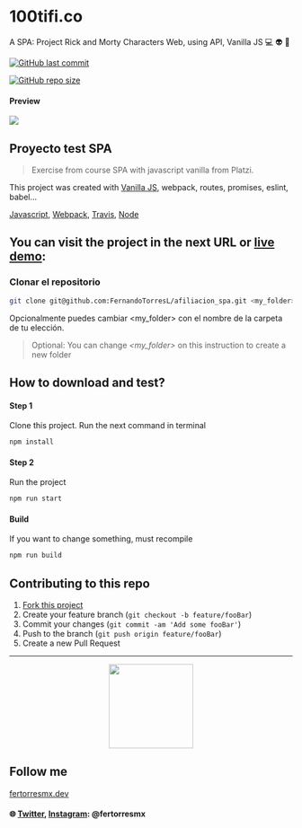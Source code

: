 # 100tifi.co
A SPA: Project Rick and Morty Characters Web, using API, Vanilla JS
:computer: :alien: :boy:

<a href="https://github.com/FernandoTorresL/afiliacion_spa/commits/main" target="_blank">![GitHub last commit](https://img.shields.io/github/last-commit/FernandoTorresL/afiliacion_spa)</a>

<a href="https://github.com/FernandoTorresL/afiliacion_spa" target="_blank">![GitHub repo size](https://img.shields.io/github/repo-size/FernandoTorresL/afiliacion_spa)</a>

#### Preview

![](https://i.imgur.com/zvNzzOVh.png)


## Proyecto test SPA

> Exercise from course SPA with javascript vanilla from Platzi.

This project was created with [Vanilla JS](http://vanilla-js.com/), webpack, routes, promises, eslint, babel...

[Javascript](@tag/JavaScript), [Webpack](@tag/Webpack), [Travis](@tag/Travis), [Node](@tag/Node)

## You can visit the project in the next URL or [live demo](https://fertorresmx.dev/afiliacion_spa/):

### Clonar el repositorio

```sh
git clone git@github.com:FernandoTorresL/afiliacion_spa.git <my_folder>
```
Opcionalmente puedes cambiar <my_folder> con el nombre de la carpeta de tu elección.

> Optional: You can change *<my_folder>* on this instruction to create a new folder

## How to download and test?

#### Step 1

Clone this project.
Run the next command in terminal

```markdown
npm install
```

#### Step 2

Run the project

```markdown
npm run start
```

#### Build

If you want to change something, must recompile

```markdown
npm run build
```


## Contributing to this repo

1. [Fork this project](https://github.com/FernandoTorresL/afiliacion_spa/fork)
2. Create your feature branch (`git checkout -b feature/fooBar`)
3. Commit your changes (`git commit -am 'Add some fooBar'`)
4. Push to the branch (`git push origin feature/fooBar`)
5. Create a new Pull Request

---

<div align="center">
    <a href="https://fertorresmx.dev/">
      <img height="150em" src="https://raw.githubusercontent.com/FernandoTorresL/FernandoTorresL/main/media/FerTorres-dev1.png">
  </a>
</div>



## Follow me 
[fertorresmx.dev](https://fertorresmx.dev/)

#### :globe_with_meridians: [Twitter](https://twitter.com/FerTorresMx), [Instagram](https://www.instagram.com/fertorresmx/): @fertorresmx

